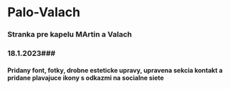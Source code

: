 # Palo-Valach
### Stranka pre kapelu MArtin a Valach ###
### 18.1.2023###
#### Pridany font, fotky, drobne esteticke upravy, upravena sekcia kontakt a pridane plavajuce ikony s odkazmi na socialne siete
